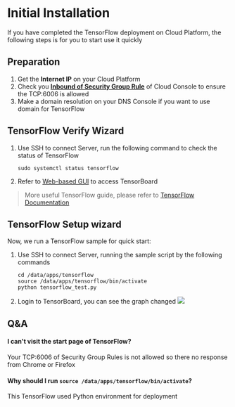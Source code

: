 # Initial Installation

If you have completed the TensorFlow deployment on Cloud Platform, the following steps is for you to start use it quickly

## Preparation

1. Get the **Internet IP** on your Cloud Platform
2. Check you **[Inbound of Security Group Rule](https://support.websoft9.com/docs/faq/tech-instance.html)** of Cloud Console to ensure the TCP:6006 is allowed
3. Make a domain resolution on your DNS Console if you want to use domain for TensorFlow

## TensorFlow Verify Wizard

1. Use SSH to connect Server, run the following command to check the status of TensorFlow
   ```
   sudo systemctl status tensorflow
   ```

2. Refer to [Web-based GUI](/solution-gui.md) to access TensorBoard


 > More useful TensorFlow guide, please refer to [TensorFlow Documentation](https://www.tensorflow.org/learn)

## TensorFlow Setup wizard

Now, we run a TensorFlow sample for quick start:

1. Use SSH to connect Server, running the sample script by the following commands
   ```
   cd /data/apps/tensorflow
   source /data/apps/tensorflow/bin/activate
   python tensorflow_test.py
   ```

2. Login to TensorBoard, you can see the graph changed
   ![](https://libs.websoft9.com/Websoft9/DocsPicture/zh/tensorflow/tensorflow-simpletest-websoft9.png)


## Q&A

#### I can't visit the start page of TensorFlow?
Your TCP:6006 of Security Group Rules is not allowed so there no response from Chrome or Firefox

#### Why should I run `source /data/apps/tensorflow/bin/activate`?

This TensorFlow used Python environment for deployment